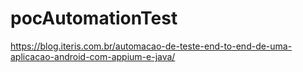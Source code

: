 # pocAutomationTest
https://blog.iteris.com.br/automacao-de-teste-end-to-end-de-uma-aplicacao-android-com-appium-e-java/
